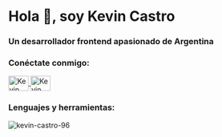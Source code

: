 # Hola 👋, soy Kevin Castro

### Un desarrollador frontend apasionado de Argentina

### Conéctate conmigo:

<p align="left">
  <a href="https://www.linkedin.com/in/kevin-castro-b12357214/" target="blank">
    <img align="center" src="https://raw.githubusercontent.com/rahuldkjain/github-profile-readme-generator/master/src/images/icons/Social/linked-in-alt.svg" alt="Kevin Castro LinkedIn" height="30" width="40" />
  </a>
  <a href="https://www.youtube.com/channel/ucx1w6vebfo_yyu9kwdbbumg" target="blank">
    <img align="center" src="https://raw.githubusercontent.com/rahuldkjain/github-profile-readme-generator/master/src/images/icons/Social/youtube.svg" alt="Kevin Castro YouTube" height="30" width="40" />
  </a>
</p>

### Lenguajes y herramientas:

<p align="left">
  <!-- Mismos íconos que antes, omitidos aquí para brevedad, pero estarán completos en el archivo -->
</p>

<p>
  <img align="center" src="https://github-readme-stats.vercel.app/api/top-langs?username=kevin-castro-96&show_icons=true&locale=es&layout=compact" alt="kevin-castro-96" />
</p>